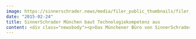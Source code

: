 ```yaml
---
image: https://sinnerschrader.news/media/filer_public_thumbnails/filer_public/d1/c4/d1c41b9a-25e1-43b0-aa60-5e20b0f10687/vlnr-gerhard-schoder-sascha-echt-philipp-schafer_1.jpg__480x288_q85_crop_subsampling-2_upscale.jpg
date: "2015-02-24"
title: SinnerSchrader München baut Technologiekompetenz aus
content: <div class="newsbody"><p>Das Münchener Büro von SinnerSchrader komplettiert seine Führung. Künftig steht Gerhard Schoder als Standortleiter Technik neben Sascha Echt (Beratung) und Philipp Schäfer (Kreation) an der Spitze des Büros.</p><p>Gerhard Schoder (34) verantworte zuletzt bei SapientNitro die Frontend-Technologien im DACH-Raum. Als Frontend-Architekt hat er u.a. Audi, Unilever, E.ON und Siemens beraten. Zuvor war er vier Jahre bei SapientNitro in New York, u.a. für den Relaunch von <a href="http&#58;//www.rollingstone.com/">rollingstone.com</a>.</p><p>“Mit Gerhard haben wir Technologie-Know-how auf höchsten Niveau und weitere internationale Erfahrung gewinnen können. Es freut uns sehr, ihn in der Spitze unseres Münchner Büros zu haben”, so Holger Blank, SinnerSchrader-Geschäftsführer Technik.</p><p>Das südlichste SinnerSchrader-Büro hat die Mitarbeiterzahl innerhalb eines Jahres mehr als verdoppelt und bildet mit nun mehr als 30 Mitarbeitern aus Technik, Kreation und Beratung das gesamte Leistungsspektrum der Agentur ab.</p><p>Alle offenen Stellen unter <a href="https://sinnerschrader.com/karriere">http&#58;//sinnerschrader.com/karriere</a></p><p><strong>Download&#58;</strong></p><p><a href="https://sinnerschrader.com/media/filer_public/2f/c5/2fc592a7-b973-47fb-aca1-5bfaf7631cd2/vlnr-gerhard-schoder-sascha-echt-philipp-schafer.jpg">Foto</a> (hochauflösend)</p><p></p><p><strong>Über SinnerSchrader</strong><br/>SinnerSchrader gehört zu den führenden Digitalagenturen Europas. Mit Fokus auf E-Commerce, Strategie und Kommunikation bietet SinnerSchrader die gesamte Bandbreite digitaler Agenturleistungen&#58; Konzeption, Gestaltung und Entwicklung von Web-Plattformen, Mobile Apps, Service Design, Kampagnen, Media, Analytics und Audience Management. SinnerSchrader steht für technologische Exzellenz. Mehr als 500 Mitarbeiter – davon allein rund 200 Entwickler – realisieren Marketinglösungen für Marken wie Allianz, Beck’s, comdirect bank, Commerzbank, Holy Fashion Group, REWE, simyo, Tchibo und TUI. SinnerSchrader wurde 1996 gegründet, ist seit 1999 börsennotiert und hat Büros in Hamburg, Berlin, Frankfurt am Main, München, Prag und Hannover. <a href="https://sinnerschrader.com/">http&#58;//sinnerschrader.com</a></p></div>
---
```

